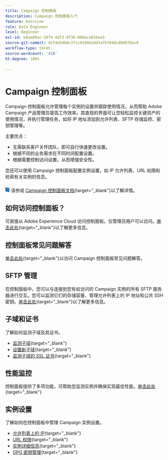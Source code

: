 ```yaml
---
title: Campaign 控制面板
description: Campaign 控制面板入门
feature: Overview
role: Data Engineer
level: Beginner
exl-id: b8aa89ac-19f4-4df3-9f36-860aca61bea3
source-git-commit: d2f4e54b0c37cc019061dd3a7b7048cd80876ac0
workflow-type: tm+mt
source-wordcount: '410'
ht-degree: 100%

---
```


# Campaign 控制面板

Campaign 控制面板允许管理每个实例的设置并跟踪使用情况，从而帮助 Adobe Campaign 产品管理员提高工作效率。其直观的界面可让您轻松监控关键资产的使用情况，并执行管理任务，如将 IP 地址添加到允许列表、SFTP 存储监控、密钥管理等。

主要优点：

* 无需联系客户关怀团队，即可自行快速更改设置。
* 根据不同的业务需求在不同时间配置设置。
* 根据需要控制访问设置，从而增强安全性。

您还可以使用 Campaign 控制面板配置实例设置，如 IP 允许列表、URL 权限和检索有关实例的信息。

![](../assets/do-not-localize/book.png) 请参阅 [Campaign 控制面板文档](https://experienceleague.adobe.com/docs/control-panel/using/control-panel-home.html?lang=zh-Hans){target=&quot;_blank&quot;}以了解详情。

## 如何访问控制面板？

可直接从 Adobe Experience Cloud 访问控制面板。仅管理员用户可以访问。[单击此处](https://experienceleague.adobe.com/docs/control-panel/using/discover-control-panel/accessing-control-panel.html?lang=zh-Hans){target=&quot;_blank&quot;}以了解更多信息。

## 控制面板常见问题解答

[单击此处](https://experienceleague.adobe.com/docs/control-panel/using/faq.html?lang=zh-Hans#control-panel){target=&quot;_blank&quot;}以访问 Campaign 控制面板常见问题解答。

## SFTP 管理

在控制面板中，您可以与连接到您有权访问的 Campaign 实例的所有 SFTP 服务器进行交互。您可以监测它们的存储容量、管理允许列表上的 IP 地址和公共 SSH 密钥。[单击此处](https://experienceleague.adobe.com/docs/control-panel/using/sftp-management/about-sftp-management.html?lang=zh-Hans#sftp-management){target=&quot;_blank&quot;}以了解更多信息。

## 子域和证书

了解如何监测子域及其证书。

* [监测子域](https://experienceleague.adobe.com/docs/control-panel/using/subdomains-and-certificates/monitoring-subdomains.html?lang=zh-Hans){target=&quot;_blank&quot;}
* [设置新子域](https://experienceleague.adobe.com/docs/control-panel/using/subdomains-and-certificates/setting-up-new-subdomain.html?lang=zh-Hans){target=&quot;_blank&quot;}
* [监测子域的 SSL 证书](https://experienceleague.adobe.com/docs/control-panel/using/subdomains-and-certificates/monitoring-ssl-certificates.html?lang=zh-Hans){target=&quot;_blank&quot;}

## 性能监控

控制面板提供了多项功能，可帮助您监测实例并确保实现最佳性能。[单击此处](https://experienceleague.adobe.com/docs/control-panel/using/performance-monitoring/about-performance-monitoring.html?lang=zh-Hans){target=&quot;_blank&quot;}


## 实例设置

了解如何在控制面板中管理 Campaign 实例设置。
* [允许列表上的 IP](https://experienceleague.adobe.com/docs/control-panel/using/instances-settings/ip-allow-listing-instance-access.html?lang=zh-Hans){target=&quot;_blank&quot;}
* [URL 权限](https://experienceleague.adobe.com/docs/control-panel/using/instances-settings/url-permissions.html?lang=zh-Hans){target=&quot;_blank&quot;}
* [实例详细信息](https://experienceleague.adobe.com/docs/control-panel/using/instances-settings/instance-details.html?lang=zh-Hans){target=&quot;_blank&quot;}
* [GPG 密钥管理](https://experienceleague.adobe.com/docs/control-panel/using/instances-settings/gpg-keys-management.html?lang=zh-Hans){target=&quot;_blank&quot;}
